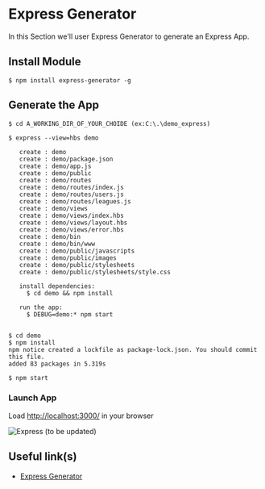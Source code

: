 # Express Generator
In this Section we'll user Express Generator to generate an Express App.


## Install Module
```
$ npm install express-generator -g
```

## Generate the App
```
$ cd A_WORKING_DIR_OF_YOUR_CHOIDE (ex:C:\.\demo_express)

$ express --view=hbs demo

   create : demo
   create : demo/package.json
   create : demo/app.js
   create : demo/public
   create : demo/routes
   create : demo/routes/index.js
   create : demo/routes/users.js
   create : demo/routes/leagues.js
   create : demo/views
   create : demo/views/index.hbs
   create : demo/views/layout.hbs
   create : demo/views/error.hbs
   create : demo/bin
   create : demo/bin/www
   create : demo/public/javascripts
   create : demo/public/images
   create : demo/public/stylesheets
   create : demo/public/stylesheets/style.css

   install dependencies:
     $ cd demo && npm install

   run the app:
     $ DEBUG=demo:* npm start


$ cd demo
$ npm install
npm notice created a lockfile as package-lock.json. You should commit this file.
added 83 packages in 5.319s

$ npm start
```

### Launch App
Load [http://localhost:3000/](http://localhost:3000/) in your browser


![Express](img/express.png?raw=true "Express") (to be updated)


## Useful link(s)
* [Express Generator](https://expressjs.com/en/starter/generator.html)
